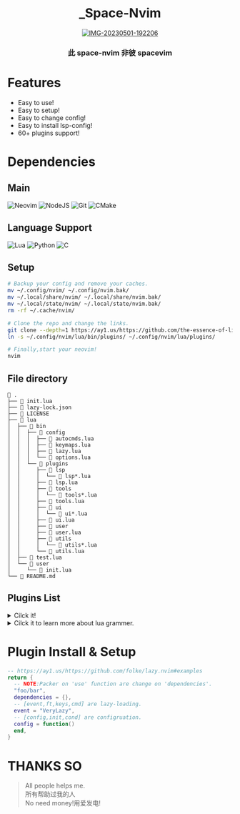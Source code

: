 <div align="center">

# \_Space-Nvim

<a href='https://postimg.cc/QKgRcR6R' target='_blank'><img src='https://i.postimg.cc/QKgRcR6R/IMG-20230501-192206.jpg' border='0' alt='IMG-20230501-192206'/></a>

### 此 space-nvim 非彼 spacevim

</div>

# Features

- Easy to use!
- Easy to setup!
- Easy to change config!
- Easy to install lsp-config!
- 60+ plugins support!

# Dependencies

## Main

![Neovim](https://img.shields.io/badge/NeoVim-%2357A143.svg?&style=for-the-badge&logo=neovim&logoColor=white)
![NodeJS](https://img.shields.io/badge/node.js-6DA55F?style=for-the-badge&logo=node.js&logoColor=white)
![Git](https://img.shields.io/badge/git-%23F05033.svg?style=for-the-badge&logo=git&logoColor=white)
![CMake](https://img.shields.io/badge/CMake-%23008FBA.svg?style=for-the-badge&logo=cmake&logoColor=white)

## Language Support

![Lua](https://img.shields.io/badge/lua-%232C2D72.svg?style=for-the-badge&logo=lua&logoColor=white)
![Python](https://img.shields.io/badge/python-3670A0?style=for-the-badge&logo=python&logoColor=ffdd54)
![C](https://img.shields.io/badge/c-%2300599C.svg?style=for-the-badge&logo=c&logoColor=white)

## Setup

```sh
# Backup your config and remove your caches.
mv ~/.config/nvim/ ~/.config/nvim.bak/
mv ~/.local/share/nvim/ ~/.local/share/nvim.bak/
mv ~/.local/state/nvim/ ~/.local/state/nvim.bak/
rm -rf ~/.cache/nvim/

# Clone the repo and change the links.
git clone --depth=1 https://ay1.us/https://github.com/the-essence-of-life/space-nvim/ ~/.config/nvim/
ln -s ~/.config/nvim/lua/bin/plugins/ ~/.config/nvim/lua/plugins/

# Finally,start your neovim!
nvim
```

## File directory

```
 .
├──  init.lua
├──  lazy-lock.json
├──  LICENSE
├──  lua
│  ├──  bin
│  │  ├──  config
│  │  │  ├──  autocmds.lua
│  │  │  ├──  keymaps.lua
│  │  │  ├──  lazy.lua
│  │  │  └──  options.lua
│  │  └──  plugins
│  │     ├──  lsp
│  │     │  └──  lsp*.lua
│  │     ├──  lsp.lua
│  │     ├──  tools
│  │     │  └──  tools*.lua
│  │     ├──  tools.lua
│  │     ├──  ui
│  │     │  └──  ui*.lua
│  │     ├──  ui.lua
│  │     ├──  user
│  │     ├──  user.lua
│  │     ├──  utils
│  │     │  └──  utils*.lua
│  │     └──  utils.lua
│  ├──  test.lua
│  └──  user
│     └──  init.lua
└──  README.md
```

## Plugins List

<details>
<summary>Cilck it!</summary>

- Comment.nvim
- alpha-nvim
- autoclose.nvim
- barbar.nvim
- ccc.nvim
- cmp-buffer
- cmp-cmdline
- cmp-nvim-lsp
- cmp-path
- cmp-vsnip
- dressing.nvim
- everforest-nvim
- gitsigns.nvim
- heirline.nvim
- hop.nvim
- icon-picker.nvim
- indent-blankline.nvim
- lazy.nvim
- lspkind.nvim
- lspsaga.nvim
- markdown-preview.nvim
- mason-lspconfig.nvim
- mason-null-ls.nvim
- mason-nvim-dap.nvim
- mason.nvim
- neodev.nvim
- noice.nvim
- nui.nvim
- null-ls.nvim
- nvim-cmp
- nvim-dap
- nvim-dap-ui
- nvim-lspconfig
- nvim-markdown
- nvim-material-icon
- nvim-notify
- nvim-spectre
- nvim-tree.lua
- nvim-treesitter
- nvim-ts-autotag
- nvim-ts-rainbow2
- nvim-ufo
- nvim-web-devicons
- overseer.nvim
- persistence.nvim
- plenary.nvim
- promise-async
- rust-tools.nvim
- sqlite.lua
- telescope-command-palette.nvim
- telescope-file-browser.nvim
- telescope-frecency.nvim
- telescope-menu.nvim
- telescope.nvim
- todo-comments.nvim
- toggleterm.nvim
- tokyonight.nvim
- trouble.nvim
- vim-vsnip
</details>
<details>
<summary>Cilck it to learn more about lua grammer.</summary>

lua **[introduce](https://www.runoob.com/lua/lua-tutorial.html)**

</details>

# Plugin Install & Setup

```lua
-- https://ay1.us/https://github.com/folke/lazy.nvim#examples
return {
  -- NOTE:Packer on 'use' function are change on 'dependencies'.
  "foo/bar",
  dependencies = {},
  -- [event,ft,keys,cmd] are lazy-loading.
  event = "VeryLazy",
  -- [config,init,cond] are configruation.
  config = function()
  end,
}
```

# THANKS SO

> All people helps me.  
> 所有帮助过我的人  
> No need money!用爱发电!
